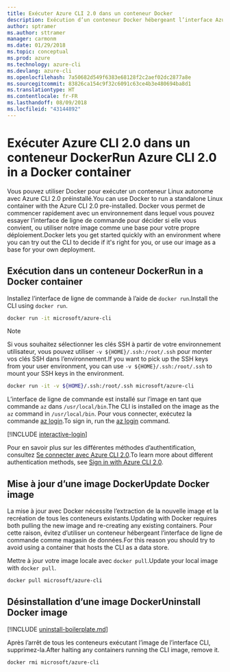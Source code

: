 ```yaml
---
title: Exécuter Azure CLI 2.0 dans un conteneur Docker
description: Exécution d’un conteneur Docker hébergeant l’interface Azure CLI 2.0
author: sptramer
ms.author: sttramer
manager: carmonm
ms.date: 01/29/2018
ms.topic: conceptual
ms.prod: azure
ms.technology: azure-cli
ms.devlang: azure-cli
ms.openlocfilehash: 7a50682d549f6383e68128f2c2aef02dc2877a8e
ms.sourcegitcommit: 83826ca154c9f32c6091c63ce4b3e480694ba8d1
ms.translationtype: HT
ms.contentlocale: fr-FR
ms.lasthandoff: 08/09/2018
ms.locfileid: "43144892"
---
```

# <a name="run-azure-cli-20-in-a-docker-container"></a><span data-ttu-id="2d992-103">Exécuter Azure CLI 2.0 dans un conteneur Docker</span><span class="sxs-lookup"><span data-stu-id="2d992-103">Run Azure CLI 2.0 in a Docker container</span></span>

<span data-ttu-id="2d992-104">Vous pouvez utiliser Docker pour exécuter un conteneur Linux autonome avec Azure CLI 2.0 préinstallé.</span><span class="sxs-lookup"><span data-stu-id="2d992-104">You can use Docker to run a standalone Linux container with the Azure CLI 2.0 pre-installed.</span></span> <span data-ttu-id="2d992-105">Docker vous permet de commencer rapidement avec un environnement dans lequel vous pouvez essayer l’interface de ligne de commande pour décider si elle vous convient, ou utiliser notre image comme une base pour votre propre déploiement.</span><span class="sxs-lookup"><span data-stu-id="2d992-105">Docker lets you get started quickly with an environment where you can try out the CLI to decide if it's right for you, or use our image as a base for your own deployment.</span></span>

## <a name="run-in-a-docker-container"></a><span data-ttu-id="2d992-106">Exécution dans un conteneur Docker</span><span class="sxs-lookup"><span data-stu-id="2d992-106">Run in a Docker container</span></span>

<span data-ttu-id="2d992-107">Installez l’interface de ligne de commande à l’aide de `docker run`.</span><span class="sxs-lookup"><span data-stu-id="2d992-107">Install the CLI using `docker run`.</span></span>

   ```bash
   docker run -it microsoft/azure-cli
   ```

> [!NOTE]
> <span data-ttu-id="2d992-108">Si vous souhaitez sélectionner les clés SSH à partir de votre environnement utilisateur, vous pouvez utiliser `-v ${HOME}/.ssh:/root/.ssh` pour monter vos clés SSH dans l’environnement.</span><span class="sxs-lookup"><span data-stu-id="2d992-108">If you want to pick up the SSH keys from your user environment, you can use `-v ${HOME}/.ssh:/root/.ssh` to mount your SSH keys in the environment.</span></span>
>
> ```bash
> docker run -it -v ${HOME}/.ssh:/root/.ssh microsoft/azure-cli
> ```

<span data-ttu-id="2d992-109">L’interface de ligne de commande est installé sur l’image en tant que commande `az` dans `/usr/local/bin`.</span><span class="sxs-lookup"><span data-stu-id="2d992-109">The CLI is installed on the image as the `az` command in `/usr/local/bin`.</span></span> <span data-ttu-id="2d992-110">Pour vous connecter, exécutez la commande [az login](/cli/azure/reference-index#az-login).</span><span class="sxs-lookup"><span data-stu-id="2d992-110">To sign in, run the [az login](/cli/azure/reference-index#az-login) command.</span></span>

[!INCLUDE [interactive-login](includes/interactive-login.md)]

<span data-ttu-id="2d992-111">Pour en savoir plus sur les différentes méthodes d’authentification, consultez [Se connecter avec Azure CLI 2.0](authenticate-azure-cli.md).</span><span class="sxs-lookup"><span data-stu-id="2d992-111">To learn more about different authentication methods, see [Sign in with Azure CLI 2.0](authenticate-azure-cli.md).</span></span>

## <a name="update-docker-image"></a><span data-ttu-id="2d992-112">Mise à jour d’une image Docker</span><span class="sxs-lookup"><span data-stu-id="2d992-112">Update Docker image</span></span>

<span data-ttu-id="2d992-113">La mise à jour avec Docker nécessite l’extraction de la nouvelle image et la recréation de tous les conteneurs existants.</span><span class="sxs-lookup"><span data-stu-id="2d992-113">Updating with Docker requires both pulling the new image and re-creating any existing containers.</span></span> <span data-ttu-id="2d992-114">Pour cette raison, évitez d’utiliser un conteneur hébergeant l’interface de ligne de commande comme magasin de données.</span><span class="sxs-lookup"><span data-stu-id="2d992-114">For this reason you should try to avoid using a container that hosts the CLI as a data store.</span></span>

<span data-ttu-id="2d992-115">Mettre à jour votre image locale avec `docker pull`.</span><span class="sxs-lookup"><span data-stu-id="2d992-115">Update your local image with `docker pull`.</span></span>

```bash
docker pull microsoft/azure-cli
```

## <a name="uninstall-docker-image"></a><span data-ttu-id="2d992-116">Désinstallation d’une image Docker</span><span class="sxs-lookup"><span data-stu-id="2d992-116">Uninstall Docker image</span></span>

[!INCLUDE [uninstall-boilerplate.md](includes/uninstall-boilerplate.md)]

<span data-ttu-id="2d992-117">Après l’arrêt de tous les conteneurs exécutant l’image de l’interface CLI, supprimez-la.</span><span class="sxs-lookup"><span data-stu-id="2d992-117">After halting any containers running the CLI image, remove it.</span></span>

```bash
docker rmi microsoft/azure-cli
```
